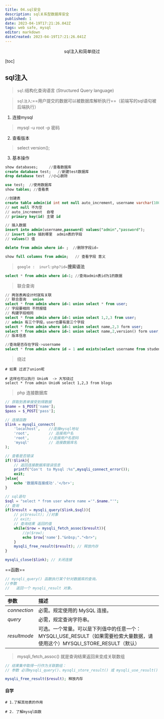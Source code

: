 ```yaml
---
title: 04.sql安全
description: sql关系型数据库安全
published: 1
date: 2023-04-19T17:21:26.042Z
tags: web safe, mysql
editor: markdown
dateCreated: 2023-04-19T17:21:26.041Z
---
```


<center>sql注入和简单绕过</center>

[toc]



## sql注入

> `sql`:结构化查询语言 (Structured Query language)

> `sql注入`:==用户提交的数据可以被数据库解析执行==（前端写的sql语句被后端执行）

1. 连接mysql

> mysql -u root -p    密码



2. 查看版本

> select version();



3. 基本操作

```sql
show databases;  	//查看数据库
create database test;   //新建test数据库  
drop database test  //小心删除

use test;  //使用数据库
show tables; //查看表

//创建表
create table admin(id int not null auto_increment, username varchar(100) not null, password varchar(100) not null, primary key(id));
// not null 不为空 
// auto_increment  自增
// primary key(id) 主键 id

// 插入数据
insert into admin(username,password) values("admin","password");
// insert into 插到哪里  admin表的字段
// values() 值

delete from admin where id= ;  //删除字段id=

show full columns from admin;   // 查看字段 意义
```

> `google :  inurl:php?id=`**搜索语法**



```sql 
select * from admin where id=1; //查询admin表id为1的数据

```

> 联合查询

```sql
// 两张表再设计时就有关联
// 联合查询   union
select * from admin where id=1 union select * from user;
// 字段要相同 不然报错
// 构建字段相同
select * from admin where id=1 union select 1,2,3 from user; 
// admin 有三个字段，user也要有是三个字段 
select * from admin where id=1 union select name,2,3 form user;
select * from admin where id=1 union select name,2,version() form user;
// 版本信息

//查询是否存在字段->username
select * from admin where id = 1 and exists(select username from student);
```

> 绕过

```shell
# 如果 过滤了union呢

# 这样也可以执行 UnioN  -> 大写绕过
select * from admin UnioN select 1,2,3 from blogs 
```





> php 连接数据库

```php
// 获取到表单接受到得数据
$name = $_POST['name'];
$pass = $_POST['pass'];

// 连接函数
$link = mysqli_connect(
    'localhost',    //连接mysql地址
    'root',         // 连接用户名
    'root',         //连接用户名密码
    'mysql'         // 连接数据库名
);

// 查看是否错误
if(!$link){
    // 返回连接数据库错误信息
    printf("Con't  to Mysql :%s",mysqli_connect_error());
    exit;
}else{
    echo '数据库连接成功'.'</br>';
}

// sql语句
$sql = "select * from user where name ='".$name."'";
// 查询
if($result = mysqli_query($link,$sql)){
    // p($result); //对象
    // exit;
    // 查询结果 返回的值
    while($row = mysqli_fetch_assoc($result)){
        //p($row);
        echo $row['name']."&nbsp;"."<br>";
    }
    mysqli_free_result($result); // 释放内存
}

mysqli_close($link); // 关闭连接
```

==函数==

```php
// mysqli_query() 函数执行某个针对数据库的查询。
//参数
//   返回一个 mysqli_result 对象。
```

| 参数         | 描述                                                         |
| :----------- | :----------------------------------------------------------- |
| *connection* | 必需。规定使用的 MySQL 连接。                                |
| *query*      | 必需，规定查询字符串。                                       |
| *resultmode* | 可选。一个常量。可以是下列值中的任意一个：MYSQLI_USE_RESULT（如果需要检索大量数据，请使用这个）MYSQLI_STORE_RESULT（默认） |

> mysqli_fetch_assoc()    就是查询结果返回来变成关联数组

```php
// 结果集中取得一行作为关联数组：
// 参数 必须mysqli_query()、mysqli_store_result() 或 mysqli_use_result() 返回的结果集标识符。

mysqli_free_result($result); 释放内存
```





#### 自学

```shell
# 1.了解其他表的作用

# 2. 了解mysql函数
```





















